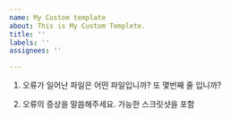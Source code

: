 ```yaml
---
name: My Custom template
about: This is My Custom Templete.
title: ''
labels: ''
assignees: ''

---
```


1. 오류가 일어난 파일은 어떤 파일입니까? 또 몇번째 줄 입니까?

2. 오류의 증상을 말씀해주세요. 가능한 스크릿샷을 포함
